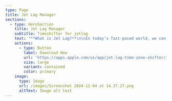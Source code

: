 ```yaml
---
type: Page
title: Jet Lag Manager
sections:
  - type: HeroSection
    title: Jet Lag Manager
    subtitle: Timeshifter for jetlag
    text: "**What is Jet Lag?**\n\nIn today’s fast-paced world, we can travel across multiple time zones in a matter of hours thanks to modern air travel. However, as we traverse these vast distances, our body’s internal clock may struggle to adjust to these rapid changes. This can lead to a condition known as\_jet lag, which manifests through symptoms like sleep disturbances, fatigue, headaches, and difficulty concentrating. Jet lag is particularly common after long-haul flights and can last for several days after arrival. But now, there’s a solution to help travelers overcome this challenge:\_an iOS app designed to reduce the effects of jet lag.\n\n***App Features: A Smart Approach to Jet Lag***\n\nThis app is designed to minimize the effects of jet lag and ensure travelers arrive at their destination feeling refreshed. It offers\_personalized recommendations\_to help your body clock adapt more quickly to new time zones. Here are some of the key features of this app:\n\n1.  ***Sync Your Body Clock***\n\n    When traveling to a new time zone, your body’s internal clock remains set to your original time zone, which can lead to sleep disruptions and fatigue. This app helps your body adjust to the new time zone faster, offering insights on how to optimize your sleep patterns during and after the flight.\n\n2.  ***Optimize Melatonin Usage***\n\n    One of the most effective ways to combat jet lag is through the proper use of\_melatonin. Melatonin is a natural hormone that regulates our sleep-wake cycle. The app provides recommendations on when and how much melatonin to take, helping reduce the sleep disruption caused by jet lag. Melatonin can speed up your body’s adaptation to the new time zone.\n\n3.  ***Sunlight Exposure Recommendations***\n\n    Sunlight plays a crucial role in regulating our internal clock. Exposure to sunlight at the right time can help reset your body’s circadian rhythm to align with the new time zone. The app suggests when to get outside and how long to stay in the sun based on the local time at your destination, helping you minimize the effects of jet lag naturally.\n\n4.  ***Manage Caffeine Intake***\n\n    Caffeine, when used properly, can aid in fighting jet lag. However, consuming caffeine at the wrong times can further disrupt your sleep patterns. The app offers personalized advice on optimizing your caffeine intake during and after your flight, ensuring you stay alert at the right times without negatively impacting your rest.\n\n5.  ***Comprehensive Flight Plan***\n\n    The app generates a\_customized jet lag plan\_for both before and after your flight. This plan includes everything you need to do before departure and during the flight to adjust more easily to the new time zone. Tailored to each user, these plans guide you toward faster adaptation.\n\n6.  ***Stay Energized Throughout Your Journey***\n\n    Jet lag drains energy, making it difficult to enjoy your travels. The app provides tips to boost your energy levels. With tailored advice on sleep, nutrition, and movement, you can maintain your energy levels throughout your trip and post-flight recovery.\n\n**Why This App?**\n\nThis app does more than just mitigate jet lag—it enhances your overall travel experience. Here’s why it stands out:\n\n*   Personalized Plans:\_The app creates tailored sleep, melatonin, and caffeine schedules based on your unique needs, ensuring you get the best possible advice.\n\n*   Easy to Use:\_The user interface is intuitive and user-friendly. In just a few taps, you can access your personalized jet lag plan for pre-flight, during your flight, and post-flight.\n\n*   Scientifically Proven Approach:\_Using scientifically backed methods, such as melatonin, sunlight exposure, and caffeine optimization, the app provides effective ways to reduce jet lag.\n\n*   Suitable for All Flight Types:\_Whether you’re on a short-haul flight or a long-haul journey, the app offers solutions tailored to every travel situation.\n\n**The Role of Melatonin in Combatting Jet Lag**\n\nMelatonin is a key player in overcoming jet lag. Our bodies naturally produce melatonin in response to darkness, helping us fall asleep. However, when we travel across time zones, our melatonin production schedule can become misaligned. The app guides users on when to take melatonin supplements to accelerate their body’s adjustment to the new time zone. By doing so, it helps alleviate sleep disturbances and ensures you wake up feeling refreshed.\n\n**User Experience and Feedback**\n\nEarly beta testers of the app have reported a significant reduction in the effects of jet lag. Many users, especially those who followed the melatonin and sunlight exposure recommendations, have noted faster adjustment to new time zones. One user summarized the app’s benefits, saying, “Thanks to the app, I could start my day feeling energized rather than spending hours recovering from the flight.”\n\n**Conclusion**\n\nLong flights and time zone changes make jet lag an unavoidable part of modern travel. However, with this app, you can minimize the effects of jet lag, sync your body clock faster, and make the most of your travels. Personalized recommendations for melatonin usage, sunlight exposure, and caffeine intake ensure that you leave jet lag behind. Whether you’re a frequent flyer or just going on a one-time vacation, this app will be your guide to a smoother and more enjoyable travel experience.\n\nTraveling is not just about reaching your destination; it’s about enjoying the journey. This app helps you forget about jet lag and allows you to feel rested and energized on every trip. Adapting to new time zones has never been easier!\n\nYou can access the developer of the application via that informations\n\nemail:\_<burak.guner@outlook.com>\n\nlinkedin:\_<https://www.linkedin.com/in/burak-guner-ios/>\n"
    actions:
      - type: Button
        label: Download Now
        url: 'https://apps.apple.com/us/app/jet-lag-time-zone-shifter/id6670561167'
        size: large
        variant: contained
        color: primary
    image:
      type: Image
      url: /images/Screenshot 2024-12-04 at 14.37.27.png
      altText: Image alt text
---
```

